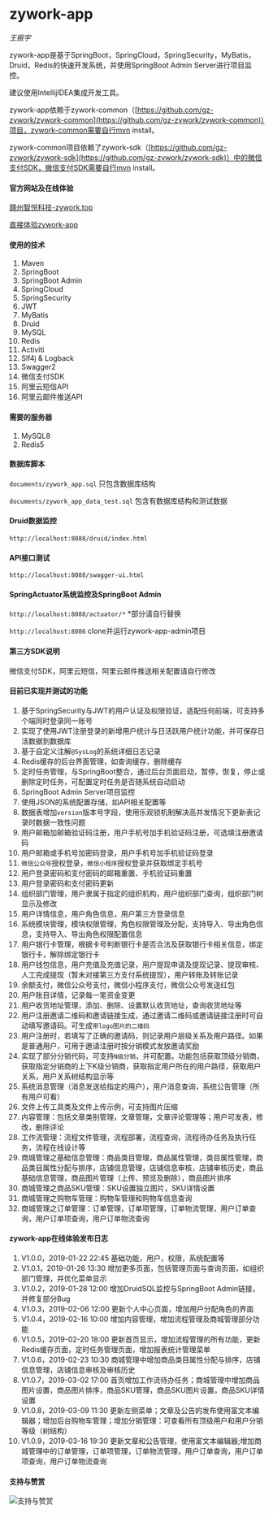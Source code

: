 # zywork-app

*王振宇*

zywork-app是基于SpringBoot，SpringCloud，SpringSecurity，MyBatis，Druid，Redis的快速开发系统，并使用SpringBoot Admin Server进行项目监控。

建议使用IntellijIDEA集成开发工具。

zywork-app依赖于zywork-common（[https://github.com/gz-zywork/zywork-common](https://github.com/gz-zywork/zywork-common)）项目，zywork-common需要自行mvn install。

zywork-common项目依赖了zywork-sdk（[https://github.com/gz-zywork/zywork-sdk](https://github.com/gz-zywork/zywork-sdk)）中的微信支付SDK，微信支付SDK需要自行mvn install。

#### 官方网站及在线体验
[赣州智悦科技-zywork.top](http://zywork.top)

[直接体验zywork-app](http://39.108.116.103:8080)

#### 使用的技术
1. Maven
2. SpringBoot
3. SpringBoot Admin
4. SpringCloud
5. SpringSecurity
6. JWT
7. MyBatis
8. Druid
9. MySQL
10. Redis
11. Activiti
12. Slf4j & Logback
13. Swagger2
14. 微信支付SDK
15. 阿里云短信API
16. 阿里云邮件推送API

#### 需要的服务器
1. MySQL8
2. Redis5

#### 数据库脚本
```documents/zywork_app.sql``` 只包含数据库结构 

```documents/zywork_app_data_test.sql``` 包含有数据库结构和测试数据

#### Druid数据监控
```http://localhost:8088/druid/index.html```

#### API接口测试
```http://localhost:8088/swagger-ui.html```

#### SpringActuator系统监控及SpringBoot Admin
```http://localhost:8088/actuator/*``` *部分请自行替换

```http://localhost:8086``` clone并运行zywork-app-admin项目

#### 第三方SDK说明
微信支付SDK，阿里云短信，阿里云邮件推送相关配置请自行修改

#### 目前已实现并测试的功能

1. 基于SpringSecurity与JWT的用户认证及权限验证，适配任何前端，可支持多个端同时登录同一账号
2. 实现了使用JWT注册登录的新增用户统计与日活跃用户统计功能，并可保存日活数据到数据库
3. 基于自定义注解```@SysLog```的系统详细日志记录
4. Redis缓存的后台界面管理，如查询缓存，删除缓存
5. 定时任务管理，与SpringBoot整合，通过后台页面启动，暂停，恢复，停止或删除定时任务，可配置定时任务是否随系统自动启动
6. SpringBoot Admin Server项目监控
7. 使用JSON的系统配置存储，如API相关配置等
8. 数据表增加```version```版本号字段，使用乐观锁机制解决高并发情况下更新表记录时数据一致性问题
9.  用户邮箱加邮箱验证码注册，用户手机号加手机验证码注册，可选填注册邀请码
10. 用户邮箱或手机号加密码登录，用户手机号加手机验证码登录
11. ```微信公众号```授权登录，```微信小程序```授权登录并获取绑定手机号
12. 用户登录密码和支付密码的邮箱重置、手机验证码重置
13. 用户登录密码和支付密码更新
14. 组织部门管理，用户隶属于指定的组织机构，用户组织部门查询，组织部门树显示及修改
15. 用户详情信息，用户角色信息，用户第三方登录信息
16. 系统模块管理，模块权限管理，角色权限管理及分配，支持导入、导出角色信息，支持导入、导出角色权限配置信息
17. 用户银行卡管理，根据卡号判断银行卡是否合法及获取银行卡相关信息，绑定银行卡，解除绑定银行卡
18. 用户钱包信息，用户充值及充值记录，用户提现申请及提现记录、提现审核、人工完成提现（暂未对接第三方支付系统提现），用户转账及转账记录
19. 余额支付，微信公众号支付，微信小程序支付，微信公众号发送红包
20. 用户账目详情，记录每一笔资金变更
21. 用户收货地址管理，添加、删除、设置默认收货地址，查询收货地址等
22. 用户注册邀请二维码和邀请链接生成，通过邀请二维码或邀请链接注册时可自动填写邀请码。可生成```带logo图片的二维码```
23. 用户注册时，若填写了正确的邀请码，则记录用户层级关系及用户路径。如果是普通用户，可用于邀请注册时按分销模式发放邀请奖励
24. 实现了部分分销代码，可支持```N级分销```，并可配置。功能包括获取顶级分销商，获取指定分销商的上下K级分销商，获取指定用户所在的用户路径，获取用户关系，用户关系树结构显示等
25. 系统消息管理（消息发送给指定的用户），用户消息查询，系统公告管理（所有用户可看）
26. 文件上传工具类及文件上传示例，可支持图片压缩
27. 内容管理：包括文章类别管理，文章管理，文章评论管理等；用户可发表，修改，删除评论
28. 工作流管理：流程文件管理，流程部署，流程查询，流程待办任务及执行任务，流程在线设计等
29. 商城管理之基础信息管理：商品类目管理，商品属性管理，类目属性管理，商品类目属性分配与排序，店铺信息管理，店铺信息审核，店铺审核历史，商品基础信息管理，商品图片管理（上传、预览及删除），商品图片排序
30. 商城管理之商品SKU管理：SKU设置独立图片，SKU详情设置
31. 商城管理之购物车管理：购物车管理和购物车信息查询
32. 商城管理之订单管理：订单管理，订单项管理，订单物流管理，用户订单查询，用户订单项查询，用户订单物流查询

#### zywork-app在线体验发布日志
1. V1.0.0，2019-01-22 22:45 基础功能，用户，权限，系统配置等
2. V1.0.1，2019-01-26 13:30 增加更多页面，包括管理页面与查询页面，如组织部门管理，并优化菜单显示
3. V1.0.2，2019-01-28 12:00 增加DruidSQL监控与SpringBoot Admin链接，并修复部分Bug
4. V1.0.3，2019-02-06 12:00 更新个人中心页面，增加用户分配角色的界面
5. V1.0.4，2019-02-16 10:00 增加内容管理，增加流程管理及商城管理部分功能
6. V1.0.5，2019-02-20 18:00 更新首页显示，增加流程管理的所有功能，更新Redis缓存页面，定时任务管理页面，增加报表统计管理菜单
7. V1.0.6，2019-02-23 10:30 商城管理中增加商品类目属性分配与排序，店铺信息管理，店铺信息审核及审核历史
8. V1.0.7，2019-03-02 17:00 首页增加工作流待办任务；商城管理中增加商品图片设置，商品图片排序，商品SKU管理，商品SKU图片设置，商品SKU详情设置
9. V1.0.8，2019-03-09 11:30 更新左侧菜单；文章及公告的发布使用富文本编辑器；增加后台购物车管理；增加分销管理：可查看所有顶级用户和用户分销等级（树结构）
10. V1.0.9，2019-03-16 19:30 更新文章和公告管理，使用富文本编辑器;增加商城管理中的订单管理，订单项管理，订单物流管理，用户订单查询，用户订单项查询，用户订单物流查询

#### 支持与赞赏
![支持与赞赏](documents/wxpay.jpg)

